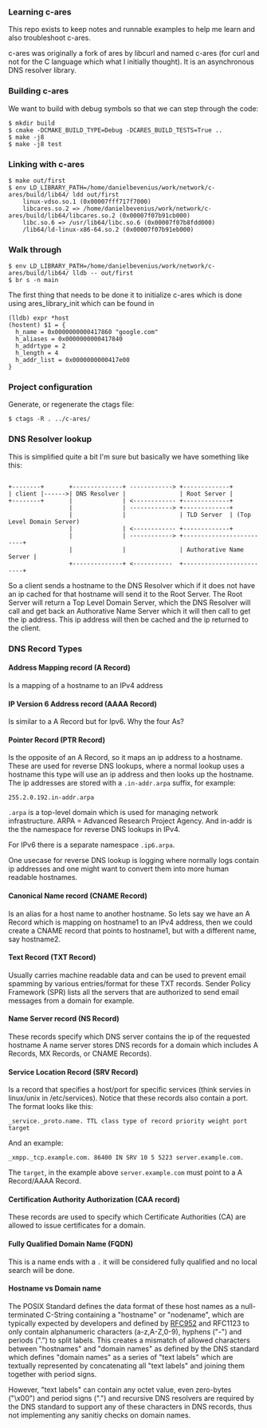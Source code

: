 ### Learning c-ares 
This repo exists to keep notes and runnable examples to help me learn and also
troubleshoot c-ares.

c-ares was originally a fork of ares by libcurl and named c-ares (for curl and
not for the C language which what I initially thought). It is an asynchronous
DNS resolver library.

### Building c-ares
We want to build with debug symbols so that we can step through the code:
```console
$ mkdir build
$ cmake -DCMAKE_BUILD_TYPE=Debug -DCARES_BUILD_TESTS=True ..
$ make -j8
$ make -j8 test
```

### Linking with c-ares
```console
$ make out/first
$ env LD_LIBRARY_PATH=/home/danielbevenius/work/network/c-ares/build/lib64/ ldd out/first
	linux-vdso.so.1 (0x00007fff717f7000)
	libcares.so.2 => /home/danielbevenius/work/network/c-ares/build/lib64/libcares.so.2 (0x00007f07b91cb000)
	libc.so.6 => /usr/lib64/libc.so.6 (0x00007f07b8fdd000)
	/lib64/ld-linux-x86-64.so.2 (0x00007f07b91eb000)
```

### Walk through
```console
$ env LD_LIBRARY_PATH=/home/danielbevenius/work/network/c-ares/build/lib64/ lldb -- out/first
$ br s -n main
```
The first thing that needs to be done it to initialize c-ares which is done
using ares_library_init which can be found in 

```console
(lldb) expr *host
(hostent) $1 = {
  h_name = 0x0000000000417860 "google.com"
  h_aliases = 0x0000000000417840
  h_addrtype = 2
  h_length = 4
  h_addr_list = 0x0000000000417e00
}
```


### Project configuration
Generate, or regenerate the ctags file:
```console
$ ctags -R . ../c-ares/
```

### DNS Resolver lookup
This is simplified quite a bit I'm sure but basically we have something like
this:
```

+--------+       +--------------+ ------------> +-------------+
| client |------>| DNS Resolver |               | Root Server |
+--------+       |              | <------------ +-------------+
                 |              | ------------> +-------------+
                 |              |               | TLD Server  | (Top Level Domain Server)
                 |              | <------------ +-------------+
                 |              | ------------> +-------------------------+
                 |              |               | Authorative Name Server |
                 +--------------+ <-----------  +-------------------------+
``` 
So a client sends a hostname to the DNS Resolver which if it does not have an
ip cached for that hostname will send it to the Root Server. The Root Server
will return a Top Level Domain Server, which the DNS Resolver will call and
get back an Authorative Name Server which it will then call to get the ip
address. This ip address will then be cached and the ip returned to the client.

### DNS Record Types

#### Address Mapping record (A Record)
Is a mapping of a hostname to an IPv4 address

#### IP Version 6 Address record (AAAA Record)
Is similar to a A Record but for Ipv6.
Why the four As? 

#### Pointer Record (PTR Record)
Is the opposite of an A Record, so it maps an ip address to a hostname.
These are used for reverse DNS lookups, where a normal lookup uses a hostname
this type will use an ip address and then looks up the hostname.
The ip addresses are stored with a `.in-addr.arpa` suffix, for example:
```
255.2.0.192.in-addr.arpa
```
`.arpa` is a top-level domain which is used for managing network infrastructure.
ARPA = Advanced Research Project Agency.
And in-addr is the the namespace for reverse DNS lookups in IPv4.

For IPv6 there is a separate namespace `.ip6.arpa`.

One usecase for reverse DNS lookup is logging where normally logs contain ip
addresses and one might want to convert them into more human readable hostnames.

#### Canonical Name record (CNAME Record)
Is an alias for a host name to another hostname. So lets say we have an A Record
which is mapping on hostname1 to an IPv4 address, then we could create a CNAME
record that points to hostname1, but with a different name, say hostname2.

#### Text Record (TXT Record)
Usually carries machine readable data and can be used to prevent email spamming
by various entries/format for these TXT records. Sender Policy Framework (SPR)
lists all the servers that are authorized to send email messages from a domain
for example.

#### Name Server record (NS Record)
These records specify which DNS server contains the ip of the requested hostname
A name server stores DNS records for a domain which includes A Records, MX
Records, or CNAME Records).

#### Service Location Record (SRV Record)
Is a record that specifies a host/port for specific services (think servies in
linux/unix in /etc/services). Notice that these records also contain a port.
The format looks like this:
```text
_service._proto.name. TTL class type of record priority weight port target
```
And an example:
```
_xmpp._tcp.example.com. 86400 IN SRV 10 5 5223 server.example.com.
```
The `target`, in the example above `server.example.com` must point to a A
Record/AAAA Record.

#### Certification Authority Authorization (CAA record)
These records are used to specify which Certificate Authorities (CA) are allowed
to issue certificates for a domain.


#### Fully Qualified Domain Name (FQDN)
This is a name ends with a `.` it will be considered fully qualified and no
local search will be done.

#### Hostname vs Domain name
The POSIX Standard defines the data format of these host names as a
null-terminated C-String containing a "hostname" or "nodename", which are
typically expected by developers and defined by [RFC952](https://datatracker.ietf.org/doc/html/rfc952)
and RFC1123 to only contain alphanumeric characters (a-z,A-Z,0-9), hyphens ("-")
and periods (".") to split labels. This creates a mismatch of allowed characters
between "hostnames" and "domain names" as defined by the DNS standard which
defines "domain names" as a series of "text labels" which are textually
represented by concatenating all "text labels" and joining them together with
period signs.

However, "text labels" can contain any octet value, even zero-bytes ("\x00") and
period signs (".") and recursive DNS resolvers are required by the DNS standard
to support any of these characters in DNS records, thus not implementing any
sanitiy checks on domain names.


